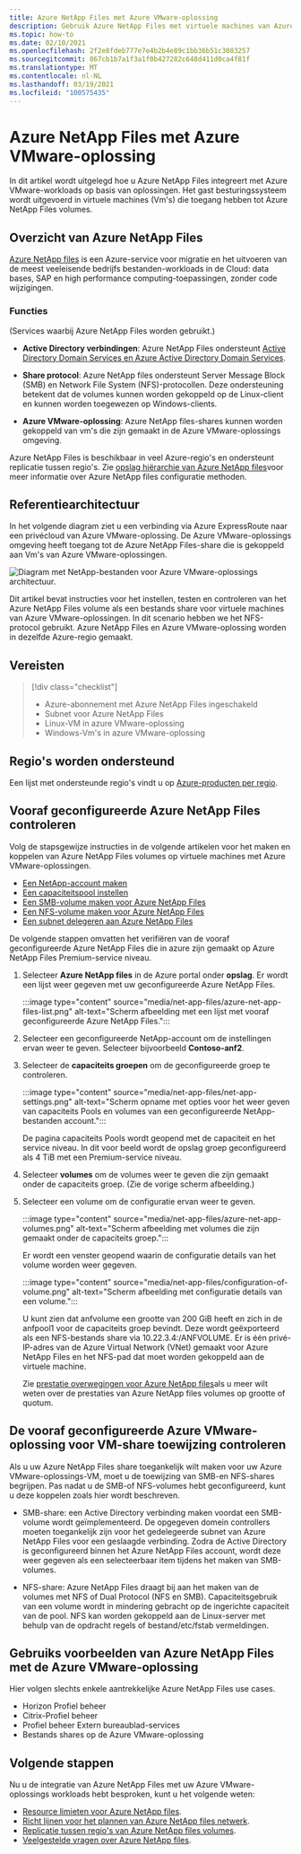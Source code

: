 ```yaml
---
title: Azure NetApp Files met Azure VMware-oplossing
description: Gebruik Azure NetApp Files met virtuele machines van Azure VMware-oplossingen voor het migreren en synchroniseren van gegevens over on-premises servers, virtuele machines met Azure VMware-oplossingen en Cloud infrastructuren.
ms.topic: how-to
ms.date: 02/10/2021
ms.openlocfilehash: 2f2e8fdeb777e7e4b2b4e89c1bb36b51c3083257
ms.sourcegitcommit: 867cb1b7a1f3a1f0b427282c648d411d0ca4f81f
ms.translationtype: MT
ms.contentlocale: nl-NL
ms.lasthandoff: 03/19/2021
ms.locfileid: "100575435"
---
```

# <a name="azure-netapp-files-with-azure-vmware-solution"></a>Azure NetApp Files met Azure VMware-oplossing

In dit artikel wordt uitgelegd hoe u Azure NetApp Files integreert met Azure VMware-workloads op basis van oplossingen. Het gast besturingssysteem wordt uitgevoerd in virtuele machines (Vm's) die toegang hebben tot Azure NetApp Files volumes. 

## <a name="azure-netapp-files-overview"></a>Overzicht van Azure NetApp Files

[Azure NetApp files](../azure-netapp-files/azure-netapp-files-introduction.md) is een Azure-service voor migratie en het uitvoeren van de meest veeleisende bedrijfs bestanden-workloads in de Cloud: data bases, SAP en high performance computing-toepassingen, zonder code wijzigingen.

### <a name="features"></a>Functies
(Services waarbij Azure NetApp Files worden gebruikt.)

- **Active Directory verbindingen**: Azure NetApp Files ondersteunt [Active Directory Domain Services en Azure Active Directory Domain Services](../azure-netapp-files/create-active-directory-connections.md#decide-which-domain-services-to-use).

- **Share protocol**: Azure NetApp files ondersteunt Server Message Block (SMB) en Network File System (NFS)-protocollen. Deze ondersteuning betekent dat de volumes kunnen worden gekoppeld op de Linux-client en kunnen worden toegewezen op Windows-clients.

- **Azure VMware-oplossing**: Azure NetApp files-shares kunnen worden gekoppeld van vm's die zijn gemaakt in de Azure VMware-oplossings omgeving.

Azure NetApp Files is beschikbaar in veel Azure-regio's en ondersteunt replicatie tussen regio's. Zie [opslag hiërarchie van Azure NetApp files](../azure-netapp-files/azure-netapp-files-understand-storage-hierarchy.md)voor meer informatie over Azure NetApp files configuratie methoden.

## <a name="reference-architecture"></a>Referentiearchitectuur

In het volgende diagram ziet u een verbinding via Azure ExpressRoute naar een privécloud van Azure VMware-oplossing. De Azure VMware-oplossings omgeving heeft toegang tot de Azure NetApp Files-share die is gekoppeld aan Vm's van Azure VMware-oplossingen.

![Diagram met NetApp-bestanden voor Azure VMware-oplossings architectuur.](media/net-app-files/net-app-files-topology.png)

Dit artikel bevat instructies voor het instellen, testen en controleren van het Azure NetApp Files volume als een bestands share voor virtuele machines van Azure VMware-oplossingen. In dit scenario hebben we het NFS-protocol gebruikt. Azure NetApp Files en Azure VMware-oplossing worden in dezelfde Azure-regio gemaakt.

## <a name="prerequisites"></a>Vereisten 

> [!div class="checklist"]
> * Azure-abonnement met Azure NetApp Files ingeschakeld
> * Subnet voor Azure NetApp Files
> * Linux-VM in azure VMware-oplossing
> * Windows-Vm's in azure VMware-oplossing

## <a name="regions-supported"></a>Regio's worden ondersteund

Een lijst met ondersteunde regio's vindt u op [Azure-producten per regio](https://azure.microsoft.com/global-infrastructure/services/?products=netapp,azure-vmware&regions=all).

## <a name="verify-pre-configured-azure-netapp-files"></a>Vooraf geconfigureerde Azure NetApp Files controleren 

Volg de stapsgewijze instructies in de volgende artikelen voor het maken en koppelen van Azure NetApp Files volumes op virtuele machines met Azure VMware-oplossingen.

- [Een NetApp-account maken](../azure-netapp-files/azure-netapp-files-create-netapp-account.md)
- [Een capaciteitspool instellen](../azure-netapp-files/azure-netapp-files-set-up-capacity-pool.md)
- [Een SMB-volume maken voor Azure NetApp Files](../azure-netapp-files/azure-netapp-files-create-volumes-smb.md)
- [Een NFS-volume maken voor Azure NetApp Files](../azure-netapp-files/azure-netapp-files-create-volumes.md)
- [Een subnet delegeren aan Azure NetApp Files](../azure-netapp-files/azure-netapp-files-delegate-subnet.md)

De volgende stappen omvatten het verifiëren van de vooraf geconfigureerde Azure NetApp Files die in azure zijn gemaakt op Azure NetApp Files Premium-service niveau.

1. Selecteer **Azure NetApp files** in de Azure portal onder **opslag**. Er wordt een lijst weer gegeven met uw geconfigureerde Azure NetApp Files. 

    :::image type="content" source="media/net-app-files/azure-net-app-files-list.png" alt-text="Scherm afbeelding met een lijst met vooraf geconfigureerde Azure NetApp Files."::: 

2. Selecteer een geconfigureerde NetApp-account om de instellingen ervan weer te geven. Selecteer bijvoorbeeld **Contoso-anf2**. 

3. Selecteer de **capaciteits groepen** om de geconfigureerde groep te controleren. 

    :::image type="content" source="media/net-app-files/net-app-settings.png" alt-text="Scherm opname met opties voor het weer geven van capaciteits Pools en volumes van een geconfigureerde NetApp-bestanden account.":::

    De pagina capaciteits Pools wordt geopend met de capaciteit en het service niveau. In dit voor beeld wordt de opslag groep geconfigureerd als 4 TiB met een Premium-service niveau.

4. Selecteer **volumes** om de volumes weer te geven die zijn gemaakt onder de capaciteits groep. (Zie de vorige scherm afbeelding.)

5. Selecteer een volume om de configuratie ervan weer te geven.  

    :::image type="content" source="media/net-app-files/azure-net-app-volumes.png" alt-text="Scherm afbeelding met volumes die zijn gemaakt onder de capaciteits groep.":::

    Er wordt een venster geopend waarin de configuratie details van het volume worden weer gegeven.

    :::image type="content" source="media/net-app-files/configuration-of-volume.png" alt-text="Scherm afbeelding met configuratie details van een volume.":::

    U kunt zien dat anfvolume een grootte van 200 GiB heeft en zich in de anfpool1 voor de capaciteits groep bevindt. Deze wordt geëxporteerd als een NFS-bestands share via 10.22.3.4:/ANFVOLUME. Er is één privé-IP-adres van de Azure Virtual Network (VNet) gemaakt voor Azure NetApp Files en het NFS-pad dat moet worden gekoppeld aan de virtuele machine.

    Zie [prestatie overwegingen voor Azure NetApp files](../azure-netapp-files/azure-netapp-files-performance-considerations.md)als u meer wilt weten over de prestaties van Azure NetApp files volumes op grootte of quotum. 

## <a name="verify-pre-configured-azure-vmware-solution-vm-share-mapping"></a>De vooraf geconfigureerde Azure VMware-oplossing voor VM-share toewijzing controleren

Als u uw Azure NetApp Files share toegankelijk wilt maken voor uw Azure VMware-oplossings-VM, moet u de toewijzing van SMB-en NFS-shares begrijpen. Pas nadat u de SMB-of NFS-volumes hebt geconfigureerd, kunt u deze koppelen zoals hier wordt beschreven.

- SMB-share: een Active Directory verbinding maken voordat een SMB-volume wordt geïmplementeerd. De opgegeven domein controllers moeten toegankelijk zijn voor het gedelegeerde subnet van Azure NetApp Files voor een geslaagde verbinding. Zodra de Active Directory is geconfigureerd binnen het Azure NetApp Files account, wordt deze weer gegeven als een selecteerbaar item tijdens het maken van SMB-volumes.

- NFS-share: Azure NetApp Files draagt bij aan het maken van de volumes met NFS of Dual Protocol (NFS en SMB). Capaciteitsgebruik van een volume wordt in mindering gebracht op de ingerichte capaciteit van de pool. NFS kan worden gekoppeld aan de Linux-server met behulp van de opdracht regels of bestand/etc/fstab vermeldingen.

## <a name="use-cases-of-azure-netapp-files-with-azure-vmware-solution"></a>Gebruiks voorbeelden van Azure NetApp Files met de Azure VMware-oplossing

Hier volgen slechts enkele aantrekkelijke Azure NetApp Files use cases. 
- Horizon Profiel beheer
- Citrix-Profiel beheer
- Profiel beheer Extern bureaublad-services
- Bestands shares op de Azure VMware-oplossing

## <a name="next-steps"></a>Volgende stappen

Nu u de integratie van Azure NetApp Files met uw Azure VMware-oplossings workloads hebt besproken, kunt u het volgende weten:

- [Resource limieten voor Azure NetApp files](../azure-netapp-files/azure-netapp-files-resource-limits.md#resource-limits).
- [Richt lijnen voor het plannen van Azure NetApp files netwerk](../azure-netapp-files/azure-netapp-files-network-topologies.md).
- [Replicatie tussen regio's van Azure NetApp files volumes](../azure-netapp-files/cross-region-replication-introduction.md). 
- [Veelgestelde vragen over Azure NetApp files](../azure-netapp-files/azure-netapp-files-faqs.md).
